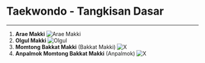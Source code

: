 # Taekwondo - Tangkisan Dasar
---
1. **Arae Makki**
![Arae Makki](http://3.bp.blogspot.com/-P9fg2aOJcQw/VYXdOzHdyyI/AAAAAAAASHQ/r8NJ3KLG8lM/s400/03-arae-makki.gif)
2. **Olgul Makki**
![Olgul](http://2.bp.blogspot.com/-qXXTY42wCjo/VWZYpDXeQKI/AAAAAAAANbA/R7-k5xzOAaM/s1600/14-wen-apseogi-olgul-makki.jpg)
3. **Momtong Bakkat Makki** (Bakkat Makki)
![X](https://i.ibb.co/vQHCFYJ/image.png)
4. **Anpalmok Momtong Bakkat Makki** (Anpalmok)
![X](https://i.ibb.co/pjr1DY4/image.png)